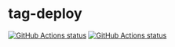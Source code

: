 # tag-deploy
<a href="https://github.com/calbone/tag-deploy/actions?query=workflow%3A%22tag+deploy%22"><img alt="GitHub Actions status" src="https://github.com/calbone/tag-deploy/workflows/tag%20deploy/badge.svg"></a>
<a href="https://github.com/calbone/tag-deploy/actions?query=workflow%3AESLint"><img alt="GitHub Actions status" src="https://github.com/calbone/tag-deploy/workflows/eslint/badge.svg"></a>